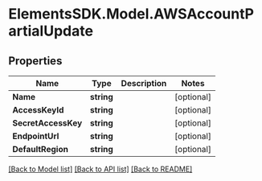 # ElementsSDK.Model.AWSAccountPartialUpdate

## Properties

Name | Type | Description | Notes
------------ | ------------- | ------------- | -------------
**Name** | **string** |  | [optional] 
**AccessKeyId** | **string** |  | [optional] 
**SecretAccessKey** | **string** |  | [optional] 
**EndpointUrl** | **string** |  | [optional] 
**DefaultRegion** | **string** |  | [optional] 

[[Back to Model list]](../README.md#documentation-for-models) [[Back to API list]](../README.md#documentation-for-api-endpoints) [[Back to README]](../README.md)

